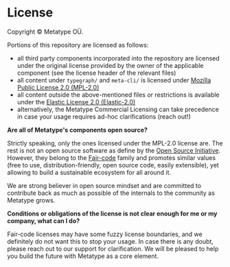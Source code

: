 # License

Copyright © Metatype OÜ.

Portions of this repository are licensed as follows:

- all third party components incorporated into the repository are licensed under
  the original license provided by the owner of the applicable component (see
  the license header of the relevant files)
- all content under `typegraph/` and `meta-cli/` is licensed under
  [Mozilla Public License 2.0 (MPL-2.0)](./tools/LICENSE-MPL-2.0.md)
- all content outside the above-mentioned files or restrictions is available
  under the [Elastic License 2.0 (Elastic-2.0)](./tools/LICENSE-Elastic-2.0.md)
- alternatively, the Metatype Commercial Licensing can take precedence in case
  your usage requires ad-hoc clarifications (reach out!)

**Are all of Metatype's components open source?**

Strictly speaking, only the ones licensed under the MPL-2.0 license are. The
rest is not an open source software as define by the
[Open Source Initiative](https://opensource.org/osd). However, they belong to
the [Fair-code](https://faircode.io) family and promotes similar values (free to
use, distribution-friendly, open source code, easily extensible), yet allowing
to build a sustainable ecosystem for all around it.

We are strong believer in open source mindset and are committed to contribute
back as much as possible of the internals to the community as Metatype grows.

**Conditions or obligations of the license is not clear enough for me or my
company, what can I do?**

Fair-code licenses may have some fuzzy license boundaries, and we definitely do
not want this to stop your usage. In case there is any doubt, please reach out
to our support for clarification. We will be pleased to help you build the
future with Metatype as a core element.
